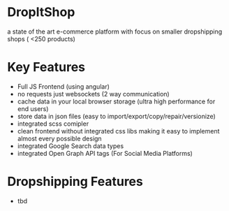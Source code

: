 # DropItShop
a state of the art e-commerce platform with focus on smaller dropshipping shops ( <250 products)

# Key Features
- Full JS Frontend (using angular)
- no requests just websockets (2 way communication)
- cache data in your local browser storage (ultra high performance for end users)
- store data in json files (easy to import/export/copy/repair/versionize)
- integrated scss comipler
- clean frontend without integrated css libs making it easy to implement almost every possible design
- integrated Google Search data types
- integrated Open Graph API tags (For Social Media Platforms)

# Dropshipping Features
- tbd

